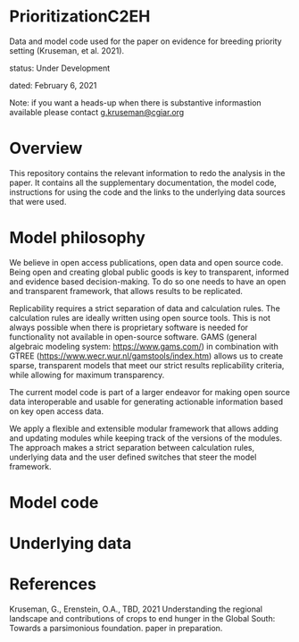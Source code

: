 # PrioritizationC2EH
Data and model code used for the paper on evidence for breeding priority setting (Kruseman, et al. 2021).  
 
status: Under Development

dated:  February 6, 2021

Note:   if you want a heads-up when there is substantive informastion available please contact g.kruseman@cgiar.org

# Overview
This repository contains the relevant information to redo the analysis in the paper. It contains all the supplementary documentation, the model code, instructions for using the code and the links to the underlying data sources that were used.

# Model philosophy
We believe in open access publications, open data and open source code. Being open and creating global public goods is key to transparent, informed and evidence based decision-making. To do so one needs to have an open and transparent framework, that allows results to be replicated.

Replicability requires a strict separation of data and calculation rules. The calculation rules are ideally written using open source tools. This is not always possible when there is proprietary software is needed for functionality not available in open-source software. GAMS (general algebraic modeling system: https://www.gams.com/) in combination with GTREE (https://www.wecr.wur.nl/gamstools/index.htm) allows us to create sparse, transparent models that meet our strict results replicability criteria, while allowing for maximum transparency.

The current model code is part of a larger endeavor for making open source data interoperable and usable for generating actionable information based on key open access data.

We apply a flexible and extensible modular framework that allows adding and updating modules while keeping track of the versions of the modules. The approach makes a strict separation between calculation rules, underlying data and the user defined switches that steer the model framework.

# Model code


# Underlying data

 

# References
Kruseman, G., Erenstein, O.A., TBD, 2021 Understanding the regional landscape and contributions of crops to end hunger in the Global South: Towards a parsimonious foundation. paper in preparation.

